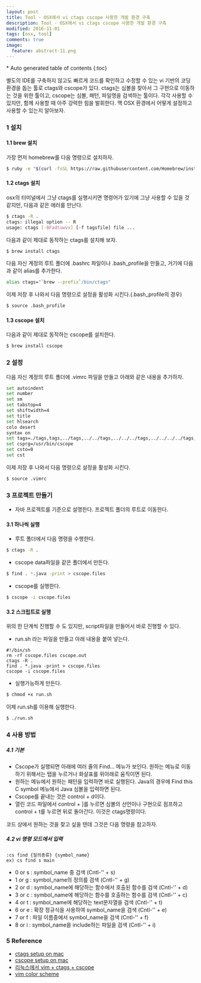 ```yaml
---
layout: post
title: Tool - OSX에서 vi ctags cscope 사용한 개발 환경 구축
description: Tool - OSX에서 vi ctags cscope 사용한 개발 환경 구축
modified: 2016-11-01
tags: [osx, tool]
comments: true
image:
  feature: abstract-11.png
---
```


<section id="table-of-contents" class="toc">
<div id="drawer" markdown="1">
*  Auto generated table of contents
{:toc}
</div>
</section><!-- /#table-of-contents -->

별도의 IDE를 구축하지 않고도 빠르게 코드를 확인하고 수정할 수 있는 vi 기반의 코딩 환경을 돕는 툴로 ctags와 cscope가 있다. 
ctags는 심볼을 찾아서 그 구현으로 이동하는 것을 위한 툴이고, cscope는 심볼, 패턴, 파일명을 검색하는 툴이다. 
각각 사용할 수 있지만, 함께 사용할 때 아주 강력한 힘을 발휘한다. 맥 OSX 환경에서 어떻게 설정하고 사용할 수 있는지 알아보자. 

### 1 설치

#### 1.1 brew 설치

가장 먼저 homebrew를 다음 명령으로 설치하자. 

```bash
$ ruby -e "$(curl -fsSL https://raw.githubusercontent.com/Homebrew/install/master/install)" < /dev/null 2> /dev/null
```

#### 1.2 ctags 설치

osx의 터미널에서 그냥 ctags를 실행시키면 명령어가 있기에 그냥 사용할 수 있을 것 같지만, 다음과 같은 에러를 만난다. 

```bash
$ ctags -R .
ctags: illegal option -- R
usage: ctags [-BFadtuwvx] [-f tagsfile] file ...
```

다음과 같이 제대로 동작하는 ctags를 설치해 보자. 

```bash
$ brew install ctags
```

다음 자신 계정의 루트 폴더에 .bashrc 파일이나 .bash_profile을 만들고, 거기에 다음과 같이 alias를 추가한다. 

```bash
alias ctags="`brew --prefix`/bin/ctags"
```

이제 저장 후 나와서 다음 명령으로 설정을 활성화 시킨다.(.bash_profile의 경우) 

```bash
$ source .bash_profile
```

#### 1.3 cscope 설치 

다음과 같이 제대로 동작하는 cscope를 설치한다.  

```bash
$ brew install cscope
```

### 2 설정

다음 자신 계정의 루트 폴더에 .vimrc 파일을 만들고 아래와 같은 내용을 추가하자. 

```bash
set autoindent
set number
set sm
set tabstop=4
set shiftwidth=4
set title
set hlsearch
colo desert
syntax on
set tags=./tags,tags,../tags,../../tags,../../../tags,../../../../tags,../../../../../tags,../../../../../../tags,../../../../../../../tags,../../../../../../../../tags
set csprg=/usr/bin/cscope
set csto=0
set cst
```

이제 저장 후 나와서 다음 명령으로 설정을 활성화 시킨다.

```bash
$ source .vimrc
```

### 3 프로젝트 만들기 

- 자바 프로젝트를 기준으로 설명한다. 프로젝트 폴더의 루트로 이동한다.

#### 3.1 하나씩 실행

- 루트 폴더에서 다음 명령을 수행한다. 

```bash
$ ctags -R .
```

- cscope data파일을 같은 폴더에서 만든다. 

```bash
$ find . *.java -print > cscope.files
```

- cscope를 실행한다. 

```bash
$ cscope -i cscope.files
```

#### 3.2 스크립트로 실행

위의 한 단계씩 진행할 수 도 있지만, script파일을 만들어서 바로 진행할 수 있다. 

- run.sh 라는 파일을 만들고 아래 내용을 붙여 넣는다. 

```
#!/bin/sh 
rm -rf cscope.files cscope.out
ctags -R .
find . *.java -print > cscope.files
cscope -i cscope.files
``` 

- 실행가능하게 만든다. 

```bash
$ chmod +x run.sh
```

이제 run.sh를 이용해 실행한다. 

```bash
$ ./run.sh
```

### 4 사용 방법 

##### 4.1 기본 

- Cscope가 실행되면 아래에 여러 줄의 Find... 메뉴가 보인다. 원하는 메뉴로 이동하기 위해서는 탭을 누르거나 화살표를 위아래로 움직이면 된다. 
- 원하는 메뉴에서 원하는 패턴을 입력하면 바로 실행된다. Java의 경우에 Find this C symbol 메뉴에서 Java 심볼을 입력하면 된다. 
- Cscope를 끝내는 것은 control + d이다. 
- 열린 코드 파일에서 control + ]를 누르면 심볼의 선언이나 구현으로 점프하고 control + t를 누르면 뒤로 돌아간다. 이것은 ctags명령이다. 

코드 상에서 원하는 것을 찾고 싶을 텐데 그것은 다음 명령을 참고하자. 

##### 4.2 vi 명령 모드에서 입력

```
:cs find {질의종류} {symbol_name}
ex) cs find s main
```

- 0 or s : symbol_name 중 검색 (Cntl-'\' + s)
- 1 or g : symbol_name의 정의를 검색 (Cntl-'\' + g)
- 2 or d : symbol_name에 해당하는 함수에서 호출된 함수를 검색 (Cntl-'\' + d)
- 3 or c : symbol_name에 해당하는 함수를 호출하는 함수를 검색 (Cntl-'\' + c)
- 4 or t : symbol_name에 해당하는 text문자열을 검색 (Cntl-'\' + t)
- 6 or e : 확장 정규식을 사용하여 symbol_name을 검색 (Cntl-'\' + e)
- 7 or f : 파일 이름중에서 symbol_name을 검색 (Cntl-'\' + f)
- 8 or i : symbol_name을 include하는 파일을 검색 (Cntl-'\' + i) 

### 5 Reference

- [ctags setup on mac](https://gist.github.com/nazgob/1570678)
- [cscope setup on mac](http://macappstore.org/cscope/)
- [리눅스에서 vim + ctags + cscope](http://blog.naver.com/leekdh1965/220549087542)
- [vim color scheme](http://alvinalexander.com/linux/vi-vim-editor-color-scheme-colorscheme)
